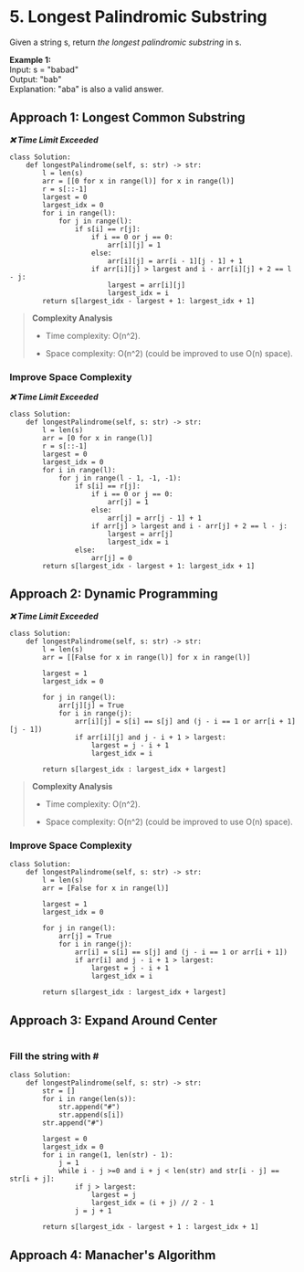 # 5. Longest Palindromic Substring

Given a string s, return *the longest palindromic substring* in s.

**Example 1:**  
Input: s = "babad"  
Output: "bab"  
Explanation: "aba" is also a valid answer.


## Approach 1: Longest Common Substring
***:x: Time Limit Exceeded***
```python3
class Solution:
    def longestPalindrome(self, s: str) -> str:  
        l = len(s)
        arr = [[0 for x in range(l)] for x in range(l)]
        r = s[::-1]
        largest = 0
        largest_idx = 0
        for i in range(l):
            for j in range(l):
                if s[i] == r[j]:
                    if i == 0 or j == 0:
                        arr[i][j] = 1
                    else:
                        arr[i][j] = arr[i - 1][j - 1] + 1
                    if arr[i][j] > largest and i - arr[i][j] + 2 == l - j:
                        largest = arr[i][j]
                        largest_idx = i
        return s[largest_idx - largest + 1: largest_idx + 1]
```
> **Complexity Analysis**
> 
> * Time complexity: O(n^2).
> 
> * Space complexity: O(n^2) (could be improved to use O(n) space).

### Improve Space Complexity
***:x: Time Limit Exceeded***
```python3
class Solution:
    def longestPalindrome(self, s: str) -> str:  
        l = len(s)
        arr = [0 for x in range(l)]
        r = s[::-1]
        largest = 0
        largest_idx = 0
        for i in range(l):
            for j in range(l - 1, -1, -1):
                if s[i] == r[j]:
                    if i == 0 or j == 0:
                        arr[j] = 1
                    else:
                        arr[j] = arr[j - 1] + 1
                    if arr[j] > largest and i - arr[j] + 2 == l - j:
                        largest = arr[j]
                        largest_idx = i
                else:
                    arr[j] = 0
        return s[largest_idx - largest + 1: largest_idx + 1]
```


## Approach 2: Dynamic Programming
***:x: Time Limit Exceeded***
```python3
class Solution:
    def longestPalindrome(self, s: str) -> str:     
        l = len(s)
        arr = [[False for x in range(l)] for x in range(l)]
       
        largest = 1
        largest_idx = 0
       
        for j in range(l):
            arr[j][j] = True
            for i in range(j):
                arr[i][j] = s[i] == s[j] and (j - i == 1 or arr[i + 1][j - 1])
                if arr[i][j] and j - i + 1 > largest:
                    largest = j - i + 1
                    largest_idx = i
                       
        return s[largest_idx : largest_idx + largest]
```
> **Complexity Analysis**
> 
> * Time complexity: O(n^2).
> 
> * Space complexity: O(n^2) (could be improved to use O(n) space).

### Improve Space Complexity
```python3
class Solution:
    def longestPalindrome(self, s: str) -> str:  
        l = len(s)
        arr = [False for x in range(l)]
       
        largest = 1
        largest_idx = 0
       
        for j in range(l):
            arr[j] = True
            for i in range(j):
                arr[i] = s[i] == s[j] and (j - i == 1 or arr[i + 1])
                if arr[i] and j - i + 1 > largest:
                    largest = j - i + 1
                    largest_idx = i
        
        return s[largest_idx : largest_idx + largest]
```


## Approach 3: Expand Around Center
```python3

```

### Fill the string with \#
```python3
class Solution:
    def longestPalindrome(self, s: str) -> str:
        str = []
        for i in range(len(s)):
            str.append("#")
            str.append(s[i])
        str.append("#")
        
        largest = 0
        largest_idx = 0
        for i in range(1, len(str) - 1):
            j = 1
            while i - j >=0 and i + j < len(str) and str[i - j] == str[i + j]:
                if j > largest:
                    largest = j
                    largest_idx = (i + j) // 2 - 1
                j = j + 1
        
        return s[largest_idx - largest + 1 : largest_idx + 1]
```


## Approach 4: Manacher's Algorithm
